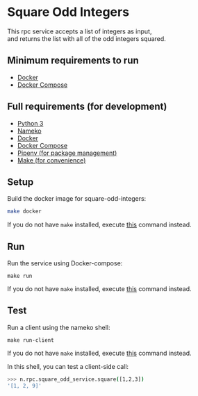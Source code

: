 # Square Odd Integers

This rpc service accepts a list of integers as input,  
and returns the list with all of the odd integers squared. 

## Minimum requirements to run
- [Docker](https://docs.docker.com/get-docker/)
- [Docker Compose](https://docs.docker.com/compose/install/)

## Full requirements (for development)
- [Python 3](https://www.python.org/downloads/)
- [Nameko](https://github.com/nameko/nameko)
- [Docker](https://docs.docker.com/get-docker/)
- [Docker Compose](https://docs.docker.com/compose/install/)
- [Pipenv (for package management)](https://pypi.org/project/pipenv/)
- [Make (for convenience)](https://www.gnu.org/software/make/manual/make.html)

## Setup

Build the docker image for square-odd-integers:
```bash
make docker
```

If you do not have `make` installed, execute [this](Makefile#L2) command instead. 

## Run

Run the service using Docker-compose:
```
make run
```

If you do not have `make` installed, execute [this](Makefile#L5) command instead.

## Test

Run a client using the nameko shell:
```
make run-client
```

If you do not have `make` installed, execute [this](Makefile#L8) command instead.

In this shell, you can test a client-side call:
```bash
>>> n.rpc.square_odd_service.square([1,2,3])
'[1, 2, 9]'
```